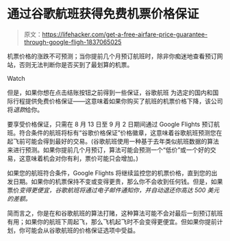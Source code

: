 # 通过谷歌航班获得免费机票价格保证

> 原文：<https://lifehacker.com/get-a-free-airfare-price-guarantee-through-google-fligh-1837065025>

机票价格的涨跌不可预测；当你提前几个月预订航班时，除非你痴迷地查看预订网站，否则无法判断你是否买到了最划算的机票。

Watch

但是，如果你想在点击结账按钮之前得到一些保证，谷歌航班 为选定的国内和国际行程提供免费价格保证——这意味着如果你购买了航班的机票价格下降，该公司将*退款*给你。

要享受价格保证，只需在 8 月 13 日至 9 月 2 日期间通过 Google Flights 预订航班。符合条件的航班将标有“谷歌价格保证”价格徽章，这意味着谷歌航班预测您在起飞前可能会得到最好的交易。(谷歌航班使用一种基于去年类似航班数据的算法来进行预测。如果你提前几个月预订，算法可能会预测一个“低价”或一个好的交易，这意味着机会对你有利，票价可能只会增加。)

如果您的航班符合条件，Google Flights 将继续监控您的机票价格，直到您的出发日期。如果你的机票保持不变或变得更贵，那么你不会收到任何钱。但是，如果票价*变得更便宜，谷歌航班将通过电子邮件通知你，并自动退还你高达 500 美元的差额。*

简而言之，你是在和谷歌航班的算法打赌，这种算法可能不会对最后一刻预订航班有用；如果你的航班下周起飞，那么飞机起飞时不会变得更便宜。但如果你提前计划，你可能会从谷歌航班的价格保证选项中受益。